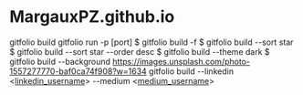 # MargauxPZ.github.io
gitfolio build <MargauxPZ>
gitfolio run -p [port]
$ gitfolio build <MargauxPZ> -f
$ gitfolio build <MargauxPZ> --sort star
$ gitfolio build <MargauxPZ> --sort star --order desc
$ gitfolio build <MargauxPZ> --theme dark
$ gitfolio build <MargauxPZ> --background https://images.unsplash.com/photo-1557277770-baf0ca74f908?w=1634
gitfolio build <MargauxPZ> --linkedin <[linkedin_username](https://www.linkedin.com/in/margaux-plater-zyberk-68985922a/)> --medium <[medium_username](https://medium.com/@margauxplaterzyberk/about)>
